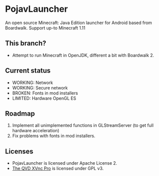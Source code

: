 # PojavLauncher
An open source Minecraft: Java Edition launcher for Android based from Boardwalk. Support up-to Minecraft 1.11

## This branch?
- Attempt to run Minecraft in OpenJDK, different a bit with Boardwalk 2.

## Current status
- WORKING: Network
- WORKING: Secure network
- BROKEN: Fonts in mod installers
- LIMITED: Hardware OpenGL ES

## Roadmap
1. Implement all unimplemented functions in GLStreamServer (to get full hardware acceleration)
2. Fix problems with fonts in mod installers.

## Licenses
- PojavLauncher is licensed under Apache License 2.
- [The QVD XVnc Pro](https://github.com/theqvd/qvd-client-android/tree/master/xvncpro) is licensed under GPL v3.
